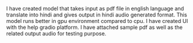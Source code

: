I have created model that takes input as pdf file in english language and translate into hindi and gives output in hindi audio generated format. This model runs better in gpu environment compared to cpu. I have created UI with the help gradio platform. I have attached sample pdf as well as the related output audio for testing purpose.

